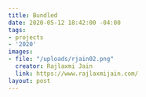 ```yaml
---
title: Bundled
date: 2020-05-12 18:42:00 -04:00
tags:
- projects
- '2020'
images:
- file: "/uploads/rjain02.png"
  creator: Rajlaxmi Jain
  link: https://www.rajlaxmijain.com/
layout: post
---
```


